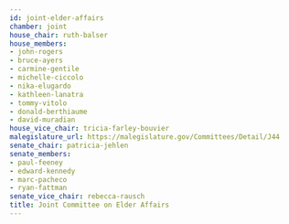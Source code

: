 ```yaml
---
id: joint-elder-affairs
chamber: joint
house_chair: ruth-balser
house_members:
- john-rogers
- bruce-ayers
- carmine-gentile
- michelle-ciccolo
- nika-elugardo
- kathleen-lanatra
- tommy-vitolo
- donald-berthiaume
- david-muradian
house_vice_chair: tricia-farley-bouvier
malegislature_url: https://malegislature.gov/Committees/Detail/J44
senate_chair: patricia-jehlen
senate_members:
- paul-feeney
- edward-kennedy
- marc-pacheco
- ryan-fattman
senate_vice_chair: rebecca-rausch
title: Joint Committee on Elder Affairs
---
```

